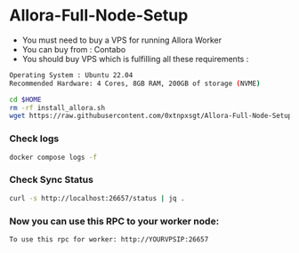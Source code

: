 # Allora-Full-Node-Setup

- You must need to buy a VPS for running Allora Worker
- You can buy from : Contabo
- You should buy VPS which is fulfilling all these requirements : 
```bash
Operating System : Ubuntu 22.04
Recommended Hardware: 4 Cores, 8GB RAM, 200GB of storage (NVME)
```
```bash
cd $HOME
rm -rf install_allora.sh
wget https://raw.githubusercontent.com/0xtnpxsgt/Allora-Full-Node-Setup/main/install_allora.sh && chmod +x install_allora.sh && ./install_allora.sh
```

### Check logs
```bash
docker compose logs -f
```

### Check Sync Status
```bash
curl -s http://localhost:26657/status | jq .
```

### Now you can use this RPC to your worker node: 
```
To use this rpc for worker: http://YOURVPSIP:26657
```
